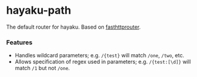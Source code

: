 # hayaku-path

The default router for hayaku. Based on [fasthttprouter](https://github.com/buaazp/fasthttprouter).


### Features
 - Handles wildcard parameters; e.g. `/{test}` will match `/one`, `/two`, etc.
 - Allows specification of regex used in parameters; e.g. `/{test:[\d]}` will
 match `/1` but not `/one`.
